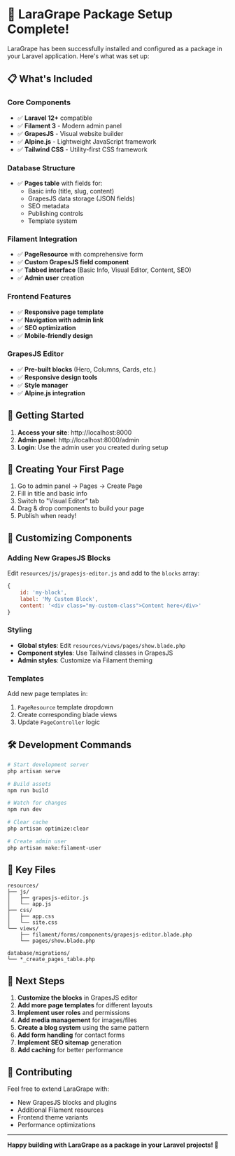 # 🍇 LaraGrape Package Setup Complete!

LaraGrape has been successfully installed and configured as a package in your Laravel application. Here's what was set up:

## 📋 What's Included

### Core Components
- ✅ **Laravel 12+** compatible
- ✅ **Filament 3** - Modern admin panel
- ✅ **GrapesJS** - Visual website builder
- ✅ **Alpine.js** - Lightweight JavaScript framework
- ✅ **Tailwind CSS** - Utility-first CSS framework

### Database Structure
- ✅ **Pages table** with fields for:
  - Basic info (title, slug, content)
  - GrapesJS data storage (JSON fields)
  - SEO metadata
  - Publishing controls
  - Template system

### Filament Integration
- ✅ **PageResource** with comprehensive form
- ✅ **Custom GrapesJS field component**
- ✅ **Tabbed interface** (Basic Info, Visual Editor, Content, SEO)
- ✅ **Admin user** creation

### Frontend Features
- ✅ **Responsive page template**
- ✅ **Navigation with admin link**
- ✅ **SEO optimization**
- ✅ **Mobile-friendly design**

### GrapesJS Editor
- ✅ **Pre-built blocks** (Hero, Columns, Cards, etc.)
- ✅ **Responsive design tools**
- ✅ **Style manager**
- ✅ **Alpine.js integration**

## 🚀 Getting Started

1. **Access your site**: http://localhost:8000
2. **Admin panel**: http://localhost:8000/admin
3. **Login**: Use the admin user you created during setup

## 📝 Creating Your First Page

1. Go to admin panel → Pages → Create Page
2. Fill in title and basic info
3. Switch to "Visual Editor" tab
4. Drag & drop components to build your page
5. Publish when ready!

## 🎨 Customizing Components

### Adding New GrapesJS Blocks
Edit `resources/js/grapesjs-editor.js` and add to the `blocks` array:

```javascript
{
    id: 'my-block',
    label: 'My Custom Block',
    content: '<div class="my-custom-class">Content here</div>'
}
```

### Styling
- **Global styles**: Edit `resources/views/pages/show.blade.php`
- **Component styles**: Use Tailwind classes in GrapesJS
- **Admin styles**: Customize via Filament theming

### Templates
Add new page templates in:
1. `PageResource` template dropdown
2. Create corresponding blade views
3. Update `PageController` logic

## 🛠️ Development Commands

```bash
# Start development server
php artisan serve

# Build assets
npm run build

# Watch for changes
npm run dev

# Clear cache
php artisan optimize:clear

# Create admin user
php artisan make:filament-user
```

## 📁 Key Files

```
resources/
├── js/
│   ├── grapesjs-editor.js
│   └── app.js
├── css/
│   ├── app.css
│   └── site.css
└── views/
    ├── filament/forms/components/grapesjs-editor.blade.php
    └── pages/show.blade.php

database/migrations/
└── *_create_pages_table.php
```

## 🎯 Next Steps

1. **Customize the blocks** in GrapesJS editor
2. **Add more page templates** for different layouts
3. **Implement user roles** and permissions
4. **Add media management** for images/files
5. **Create a blog system** using the same pattern
6. **Add form handling** for contact forms
7. **Implement SEO sitemap** generation
8. **Add caching** for better performance

## 🤝 Contributing

Feel free to extend LaraGrape with:
- New GrapesJS blocks and plugins
- Additional Filament resources
- Frontend theme variants
- Performance optimizations

---

**Happy building with LaraGrape as a package in your Laravel projects! 🍇**
